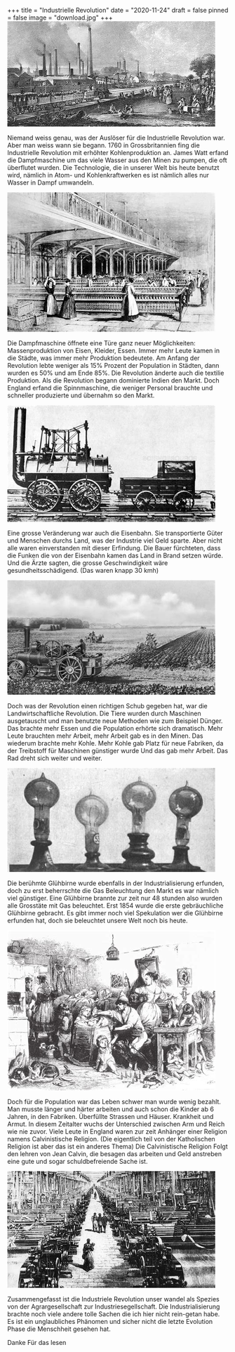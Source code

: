 +++
title = "Industrielle Revolution"
date = "2020-11-24"
draft = false
pinned = false
image = "download.jpg"
+++
![](download.jpg)

Niemand weiss genau, was der Auslöser für die Industrielle Revolution war. Aber man weiss wann sie begann. 1760 in Grossbritannien fing die Industrielle Revolution mit erhöhter Kohlenproduktion an. James Watt erfand die Dampfmaschine um das viele Wasser aus den Minen zu pumpen, die oft überflutet wurden. Die Technologie, die in unserer Welt bis heute benutzt wird, nämlich in Atom- und Kohlenkraftwerken es ist nämlich alles nur Wasser in Dampf umwandeln.

![Eine Textilifabrik ](download-11-.jpg)

Die Dampfmaschine öffnete eine Türe ganz neuer Möglichkeiten: Massenproduktion von Eisen, Kleider, Essen. Immer mehr Leute kamen in die Städte, was immer mehr Produktion bedeutete. Am Anfang der Revolution lebte weniger als 15% Prozent der Population in Städten, dann wurden es 50% und am Ende 85%. Die Revolution änderte auch die textilie Produktion. Als die Revolution begann dominierte Indien den Markt. Doch England erfand die Spinnmaschine, die weniger Personal brauchte und schneller produzierte und übernahm so den Markt.

![Eine der ersten Eisenbahnen ](download-61-.jpg)

Eine grosse Veränderung war auch die Eisenbahn. Sie transportierte Güter und Menschen durchs Land, was der Industrie viel Geld sparte. Aber nicht alle waren einverstanden mit dieser Erfindung. Die Bauer fürchteten, dass die Funken die von der Eisenbahn kamen das Land in Brand setzen würde. Und die Ärzte sagten, die grosse Geschwindigkeit wäre gesundheitsschädigend. (Das waren knapp 30 kmh)

![Eine typische Ersetzung der Tiere: Der Dampfpflug](download-1-.jpg)

Doch was der Revolution einen richtigen Schub gegeben hat, war die Landwirtschaftliche Revolution. Die Tiere wurden durch Maschinen ausgetauscht und man benutzte neue Methoden wie zum Beispiel Dünger. Das brachte mehr Essen und die Population erhörte sich dramatisch. Mehr Leute brauchten mehr Arbeit, mehr Arbeit gab es in den Minen. Das wiederum brachte mehr Kohle. Mehr Kohle gab Platz für neue Fabriken, da der Treibstoff für Maschinen günstiger wurde Und das gab mehr Arbeit. Das Rad dreht sich weiter und weiter.

![Erfindung der Glühbirne](download-3-.jpg)

Die berühmte Glühbirne wurde ebenfalls in der Industrialisierung erfunden, doch zu erst beherrschte die Gas Beleuchtung den Markt es war nämlich viel günstiger. Eine Glühbirne brannte zur zeit nur 48 stunden also wurden alle Grosstäte mit Gas beleuchtet. Erst 1854 wurde die erste gebräuchliche Glühbirne gebracht. Es gibt immer noch viel Spekulation wer die Glühbirne erfunden hat, doch sie beleuchtet unsere Welt noch bis heute.

![Ein Haushalt während der Industrialisierung](download-2-.jpg)

Doch für die Population war das Leben schwer man wurde wenig bezahlt. Man musste länger und härter arbeiten und auch schon die Kinder ab 6 Jahren, in den Fabriken. Überfüllte Strassen und Häuser. Krankheit und Armut. In diesem Zeitalter wuchs der Unterschied zwischen Arm und Reich wie nie zuvor. Viele Leute in England waren zur zeit Anhänger einer Religion namens Calvinistische Religion. (Die eigentlich teil von der Katholischen Religion ist aber das ist ein anderes Thema) Die Calvinistische Religion Folgt den lehren von Jean Calvin, die besagen das arbeiten und Geld anstreben eine gute und sogar schuldbefreiende Sache ist.

![Eine der vielen massiven Fabriken ](dowoad.jpg)

Zusammengefasst ist die Industriele Revolution unser wandel als Spezies von der Agrargesellschaft zur Industriesegellschaft. Die Industrialisierung brachte noch viele andere tolle Sachen die ich hier nicht rein-getan habe. Es ist ein unglaubliches Phänomen und sicher nicht die letzte Evolution Phase die Menschheit gesehen hat.

Danke Für das lesen
